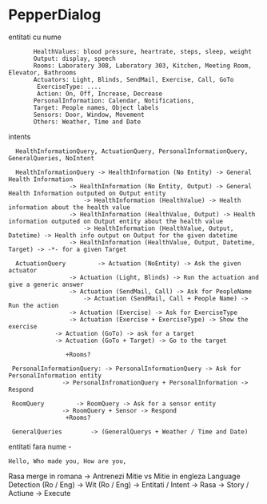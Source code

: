 # PepperDialog

entitati cu nume 

		   HealthValues: blood pressure, heartrate, steps, sleep, weight
		   Output: display, speech
		   Rooms: Laboratory 308, Laboratory 303, Kitchen, Meeting Room, Elevator, Bathrooms
		   Actuators: Light, Blinds, SendMail, Exercise, Call, GoTo
			ExerciseType: ....
			Action: On, Off, Increase, Decrease
		   PersonalInformation: Calendar, Notifications, 
		   Target: People names, Object labels 
		   Sensors: Door, Window, Movement
		   Others: Weather, Time and Date
		   
intents

	  HealthInformationQuery, ActuationQuery, PersonalInformationQuery, GeneralQueries, NoIntent

	  HealthInformationQuery -> HealthInformation (No Entity) -> General Health Information
			    	 -> HealthInformation (No Entity, Output) -> General Health Information outputed on Output entity
	     		    	 -> HealthInformation (HealthValue) -> Health information about the health value
			    	 -> HealthInformation (HealthValue, Output) -> Health information outputed on Output entity about the health value
		            	 -> HealthInformation (HealthValue, Output, Datetime) -> Health info output on Output for the given datetime
			    	 -> HealthInformation (HealthValue, Output, Datetime, Target) -> -*- for a given Target

	  ActuationQuery         -> Actuation (NoEntity) -> Ask the given actuator
			    	 -> Actuation (Light, Blinds) -> Run the actuation and give a generic answer
			    	 -> Actuation (SendMail, Call) -> Ask for PeopleName
		            	 -> Actuation (SendMail, Call + People Name) -> Run the action
			    	 -> Actuation (Exercise) -> Ask for ExerciseType
			    	 -> Actuation (Exercise + ExerciseType) -> Show the exercise
				 -> Actuation (GoTo) -> ask for a target
				 -> Actuation (GoTo + Target) -> Go to the target
					
					+Rooms? 

	 PersonalInformationQuery: -> PersonalInformationQuery -> Ask for PersonalInformation entity
				   -> PersonalInfromationQuery + PersonalInformation -> Respond
	
	 RoomQuery 		   -> RoomQuery -> Ask for a sensor entity
				   -> RoomQuery + Sensor -> Respond
					+Rooms? 

	 GeneralQueries 	   -> (GeneralQuerys + Weather / Time and Date)
	 
	  	

entitati fara nume - 

	Hello, Who made you, How are you, 

Rasa merge in romana -> Antrenezi Mitie vs Mitie in engleza
Language Detection (Ro / Eng) -> Wit (Ro / Eng) -> Entitati / Intent -> Rasa -> Story / Actiune -> Execute
